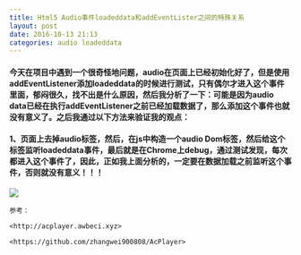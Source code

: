 ```yaml
---
title: Html5 Audio事件loadeddata和addEventLister之间的特殊关系
layout: post
date: 2016-10-13 21:13
categories: audio loadeddata
---
```


#### 今天在项目中遇到一个很奇怪地问题，audio在页面上已经初始化好了，但是使用addEventListener添加loadeddata的时候进行测试，只有偶尔才进入这个事件里面，郁闷很久，找不出是什么原因，然后我分析了一下：可能是因为audio data已经在执行addEventListener之前已经加载数据了，那么添加这个事件也就没有意义了。之后我通过以下方法来验证我的观点：

#### 1、页面上去掉audio标签，然后，在js中构造一个audio Dom标签，然后给这个标签监听loadeddata事件，最后就是在Chrome上debug，通过测试发现，每次都进入这个事件了，因此，正如我上面分析的，一定要在数据加载之前监听这个事件，否则就没有意义！！！

![](http://cdn.awbeci.com/images/awbeci-xyz/blog/2.png)

```
参考：

<http://acplayer.awbeci.xyz>

<https://github.com/zhangwei900808/AcPlayer>
```
